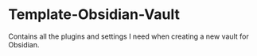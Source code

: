 # Template-Obsidian-Vault
Contains all the plugins and settings I need when creating a new vault for Obsidian.
